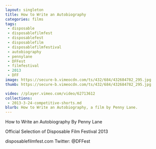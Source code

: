 ```yaml
---
layout: singleton
title: How to Write an Autobiography
categories: films
tags:
 - disposable
 - disposablefilmfest
 - disposablefest
 - disposablefilm
 - disposablefilmfestival
 - autobiography
 - pennylane
 - DFFest
 - filmfestival
 - 2013
 - DFF
image: https://secure-b.vimeocdn.com/ts/432/684/432684782_295.jpg
thumb: https://secure-b.vimeocdn.com/ts/432/684/432684782_295.jpg

video: //player.vimeo.com/video/62713612
collections:
 - 2013-3-24-competitive-shorts.md
blurb: How to Write an Autobiography, a film by Penny Lane.
---
```


How to Write an Autobiography
By Penny Lane

Official Selection of Disposable Film Festival 2013

disposablefilmfest.com
Twitter: @DFFest